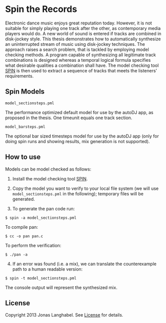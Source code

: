 # Spin the Records

Electronic dance music enjoys great reputation today. However, it is not suitable for simply playing one track after the other, as contemporary media players would do. A new world of sound is entered if tracks are combined in disk-jockey style. This thesis demonstrates how to automatically synthesize an uninterrupted stream of music using disk-jockey techniques. The approach raises a search problem, that is tackled by employing model checking methods. A program capable of synthesizing all legitimate track combinations is designed whereas a temporal logical formula specifies what desirable qualities a combination shall have. The model checking tool [SPIN](https://www.spinroot.com) is then used to extract a sequence of tracks that meets the listeners’ requirements.

## Spin Models

`model_sectionsteps.pml`

The performance optimized default model for use by the autoDJ app, as proposed in the thesis. One timeunit equals one track section.

`model_barsteps.pml`

The optional bar sized timesteps model for use by the autoDJ app (only for doing spin runs and showing results, mix generation is not supported).

## How to use

Models can be model checked as follows:

1. Install the model checking tool [SPIN](https://www.spinroot.com).

2. Copy the model you want to verify to your local file system (we will use `model_sectionsteps.pml` in the following); temporary files will be generated.

3. To generate the pan code run:

  `$ spin -a model_sectionsteps.pml`
  
  To compile pan:

  `$ cc -o pan pan.c`
  
  To perform the verification:

  `$ ./pan -a`
  
4. If an error was found (i.e. a mix), we can translate the counterexample path to a human readable version:

  `$ spin -t model_sectionsteps.pml`
  
The console output will represent the synthesized mix.

## License

Copyright 2013 Jonas Langhabel. See [License](https://github.com/langhabel/spin-the-records/LICENSE) for details.
